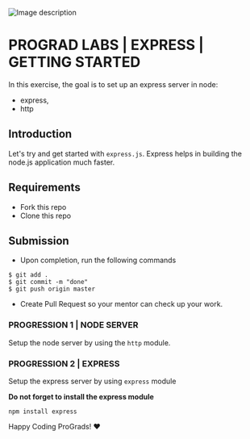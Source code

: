 ![Image description](https://i1.faceprep.in/ProGrad/prograd-logo.png)
# PROGRAD LABS | EXPRESS | GETTING STARTED

In this exercise, the goal is to set up an express server in node:

- express,
- http

## Introduction

Let's try and get started with `express.js`. Express helps in building the node.js application much faster.

## Requirements

- Fork this repo
- Clone this repo

## Submission

- Upon completion, run the following commands

```
$ git add .
$ git commit -m "done"
$ git push origin master
```

- Create Pull Request so your mentor can check up your work.

### PROGRESSION 1 | NODE SERVER
Setup the node server by using the `http` module.

### PROGRESSION 2 | EXPRESS
Setup the express server by using  `express` module

**Do not forget to install the express module**
```
npm install express
```

Happy Coding ProGrads! :heart:
